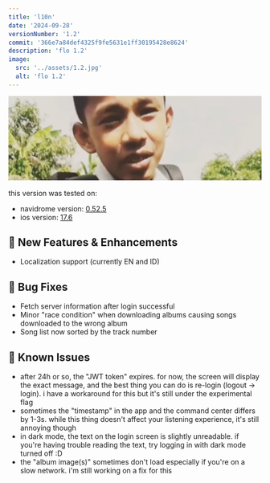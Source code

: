 ```yaml
---
title: 'l10n'
date: '2024-09-28'
versionNumber: '1.2'
commit: '366e7a84def4325f9fe5631e1ff30195428e8624'
description: 'flo 1.2'
image:
  src: '../assets/1.2.jpg'
  alt: 'flo 1.2'
---
```


![flo 1.2](../assets/1.2.jpg)

this version was tested on:

- navidrome version: [0.52.5](https://github.com/navidrome/navidrome/releases/tag/v0.52.5)
- ios version: [17.6](https://support.apple.com/en-us/100100)

## 🍿 New Features & Enhancements

- Localization support (currently EN and ID)

## 🐞 Bug Fixes

- Fetch server information after login successful
- Minor "race condition" when downloading albums causing songs downloaded to the wrong album
- Song list now sorted by the track number

## 👾 Known Issues

- after 24h or so, the "JWT token" expires. for now, the screen will display the exact message, and the best thing you can do is re-login (logout -> login). i have a workaround for this but it's still under the experimental flag
- sometimes the "timestamp" in the app and the command center differs by 1-3s. while this thing doesn't affect your listening experience, it's still annoying though
- in dark mode, the text on the login screen is slightly unreadable. if you're having trouble reading the text, try logging in with dark mode turned off :D
- the "album image(s)" sometimes don't load especially if you're on a slow network. i'm still working on a fix for this
